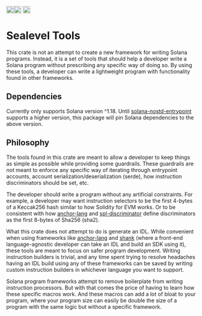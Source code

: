 [<img alt="license" src="https://img.shields.io/github/license/rtrombone/safer-solana?logo=github" height="20">](https://crates.io/sealevel-tools)[<img alt="crates.io" src="https://img.shields.io/crates/v/sealevel-tools?logo=rust" height="20">](https://crates.io/sealevel-tools)
[<img alt="docs.rs" src="https://img.shields.io/docsrs/sealevel-tools?logo=rust" height="20">](https://docs.rs/sealevel-tools)

# Sealevel Tools

This crate is not an attempt to create a new framework for writing Solana programs. Instead, it
is a set of tools that should help a developer write a Solana program without prescribing any
specific way of doing so. By using these tools, a developer can write a lightweight program with
functionality found in other frameworks.

## Dependencies

Currently only supports Solana version ^1.18. Until [solana-nostd-entrypoint] supports a higher
version, this package will pin Solana dependencies to the above version.

## Philosophy

The tools found in this crate are meant to allow a developer to keep things as simple as possible
while providing some guardrails. These guardrails are not meant to enforce any specific way of
iterating through entrypoint accounts, account serialization/deserialization (serde), how
instruction discriminators should be set, etc.

The developer should write a program without any artificial constraints. For example, a developer
may want instruction selectors to be the first 4-bytes of a Keccak256 hash similar to how Solidity
for EVM works. Or to be consistent with how [anchor-lang] and [spl-discriminator] define
discriminators as the first 8-bytes of Sha256 (sha2).

What this crate does not attempt to do is generate an IDL. While convenient when using frameworks
like [anchor-lang] and [shank] (where a front-end language-agnostic developer can take an IDL and
build an SDK using it), these tools are meant to focus on safer program development. Writing
instruction builders is trivial, and any time spent trying to resolve headaches having an IDL build
using any of these frameworks can be saved by writing custom instruction builders in whichever
language you want to support.

Solana program frameworks attempt to remove boilerplate from writing instruction processors. But
with that comes the price of having to learn how these specific macros work. And these macros can
add a lot of bloat to your program, where your program size can easily be double the size of a
program with the same logic but without a specific framework.

[anchor-lang]: https://docs.rs/anchor-lang/latest/
[solana-nostd-entrypoint]: https://docs.rs/solana-nostd-entrypoint/
[spl-discriminator]: https://docs.rs/spl-discriminator/latest/
[shank]: https://docs.rs/shank/
